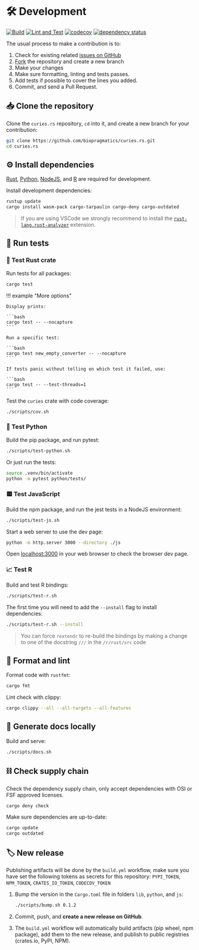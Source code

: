 # 🛠️ Development

[![Build](https://github.com/biopragmatics/curies.rs/actions/workflows/build.yml/badge.svg)](https://github.com/biopragmatics/curies.rs/actions/workflows/build.yml) [![Lint and Test](https://github.com/biopragmatics/curies.rs/actions/workflows/test.yml/badge.svg)](https://github.com/biopragmatics/curies.rs/actions/workflows/test.yml) [![codecov](https://codecov.io/gh/biopragmatics/curies.rs/graph/badge.svg?token=BF15PSO6GN)](https://codecov.io/gh/biopragmatics/curies.rs) [![dependency status](https://deps.rs/repo/github/biopragmatics/curies.rs/status.svg)](https://deps.rs/repo/github/biopragmatics/curies.rs)

The usual process to make a contribution is to:

1. Check for existing related [issues on GitHub](https://github.com/biopragmatics/curies.rs/issues)
2. [Fork](https://github.com/biopragmatics/curies.rs/fork) the repository and create a new branch
3. Make your changes
4. Make sure formatting, linting and tests passes.
5. Add tests if possible to cover the lines you added.
6. Commit, and send a Pull Request.


## 📥️ Clone the repository

Clone the `curies.rs` repository, `cd` into it, and create a new branch for your contribution:

```bash
git clone https://github.com/biopragmatics/curies.rs.git
cd curies.rs
```

## ⚙️ Install dependencies

[Rust](https://www.rust-lang.org/tools/install), [Python](https://www.python.org/downloads/), [NodeJS](https://nodejs.org/en/download), and [R](https://www.r-project.org/) are required for development.

Install development dependencies:

```bash
rustup update
cargo install wasm-pack cargo-tarpaulin cargo-deny cargo-outdated
```

> If you are using VSCode we strongly recommend to install the [`rust-lang.rust-analyzer`](https://marketplace.visualstudio.com/items?itemName=rust-lang.rust-analyzer) extension.

## 🧪 Run tests

### 🦀 Test Rust crate

Run tests for all packages:

```bash
cargo test
```

!!! example "More options"

    Display prints:

    ```bash
    cargo test -- --nocapture
    ```

    Run a specific test:

    ```bash
    cargo test new_empty_converter -- --nocapture
    ```

    If tests panic without telling on which test it failed, use:

    ```bash
    cargo test -- --test-threads=1
    ```



Test the `curies` crate with code coverage:

```bash
./scripts/cov.sh
```

### 🐍 Test Python

Build the pip package, and run pytest:

```bash
./scripts/test-python.sh
```

Or just run the tests:

```bash
source .venv/bin/activate
python -m pytest python/tests/
```

### 🟨 Test JavaScript

Build the npm package, and run the jest tests in a NodeJS environment:

```bash
./scripts/test-js.sh
```

Start a web server to use the dev page:

```bash
python -m http.server 3000 --directory ./js
```

Open [localhost:3000](http://localhost:3000) in your web browser to check the browser dev page.

### 📈 Test R

Build and test R bindings:

```bash
./scripts/test-r.sh
```

The first time you will need to add the `--install` flag to install dependencies:

```bash
./scripts/test-r.sh --install
```

> You can force `rextendr` to re-build the bindings by making a change to one of the docstring `///` in the `/r/rust/src` code

## 🧹 Format and lint

Format code with `rustfmt`:

```bash
cargo fmt
```

Lint check with clippy:

```bash
cargo clippy --all --all-targets --all-features
```

## 📖 Generate docs locally

Build and serve:

```bash
./scripts/docs.sh
```

## ️⛓️ Check supply chain

Check the dependency supply chain, only accept dependencies with OSI or FSF approved licenses.

```bash
cargo deny check
```

Make sure dependencies are up-to-date:

```bash
cargo update
cargo outdated
```

## 🏷️ New release

Publishing artifacts will be done by the `build.yml` workflow, make sure you have set the following tokens as secrets for this repository: `PYPI_TOKEN`, `NPM_TOKEN`, `CRATES_IO_TOKEN`, `CODECOV_TOKEN`

1. Bump the version in the `Cargo.toml` file in folders `lib`, `python`, and `js`:

   ```bash
   ./scripts/bump.sh 0.1.2
   ```

2. Commit, push, and **create a new release on GitHub**.

3. The `build.yml` workflow will automatically build artifacts (pip wheel, npm package), add them to the new release, and publish to public registries (crates.io, PyPI, NPM).
